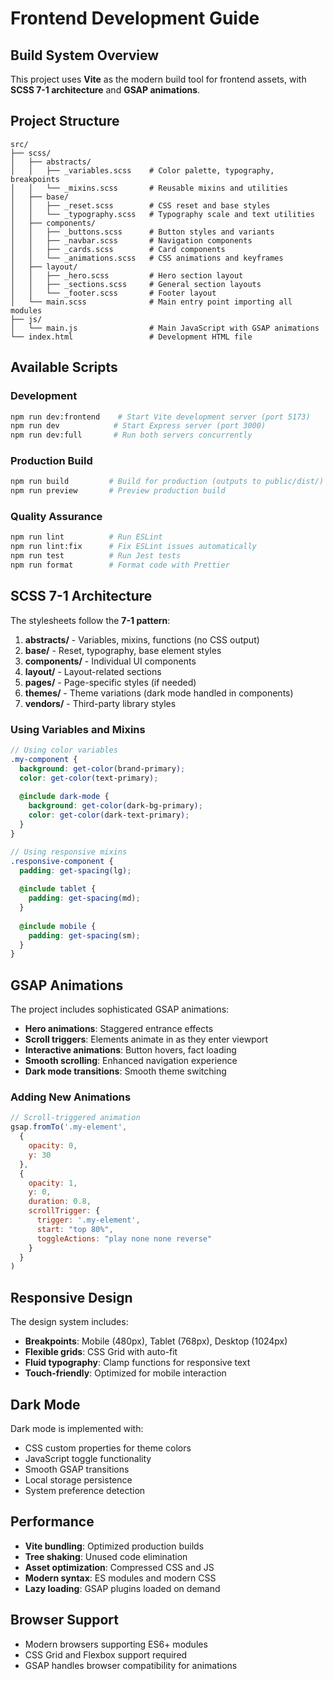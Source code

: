 # Frontend Development Guide

## Build System Overview

This project uses **Vite** as the modern build tool for frontend assets, with **SCSS 7-1 architecture** and **GSAP animations**.

## Project Structure

```
src/
├── scss/
│   ├── abstracts/
│   │   ├── _variables.scss    # Color palette, typography, breakpoints
│   │   └── _mixins.scss       # Reusable mixins and utilities
│   ├── base/
│   │   ├── _reset.scss        # CSS reset and base styles
│   │   └── _typography.scss   # Typography scale and text utilities
│   ├── components/
│   │   ├── _buttons.scss      # Button styles and variants
│   │   ├── _navbar.scss       # Navigation components
│   │   ├── _cards.scss        # Card components
│   │   └── _animations.scss   # CSS animations and keyframes
│   ├── layout/
│   │   ├── _hero.scss         # Hero section layout
│   │   ├── _sections.scss     # General section layouts
│   │   └── _footer.scss       # Footer layout
│   └── main.scss              # Main entry point importing all modules
├── js/
│   └── main.js                # Main JavaScript with GSAP animations
└── index.html                 # Development HTML file
```

## Available Scripts

### Development
```bash
npm run dev:frontend    # Start Vite development server (port 5173)
npm run dev            # Start Express server (port 3000)
npm run dev:full       # Run both servers concurrently
```

### Production Build
```bash
npm run build         # Build for production (outputs to public/dist/)
npm run preview       # Preview production build
```

### Quality Assurance
```bash
npm run lint          # Run ESLint
npm run lint:fix      # Fix ESLint issues automatically
npm run test          # Run Jest tests
npm run format        # Format code with Prettier
```

## SCSS 7-1 Architecture

The stylesheets follow the **7-1 pattern**:

1. **abstracts/** - Variables, mixins, functions (no CSS output)
2. **base/** - Reset, typography, base element styles
3. **components/** - Individual UI components
4. **layout/** - Layout-related sections
5. **pages/** - Page-specific styles (if needed)
6. **themes/** - Theme variations (dark mode handled in components)
7. **vendors/** - Third-party library styles

### Using Variables and Mixins

```scss
// Using color variables
.my-component {
  background: get-color(brand-primary);
  color: get-color(text-primary);
  
  @include dark-mode {
    background: get-color(dark-bg-primary);
    color: get-color(dark-text-primary);
  }
}

// Using responsive mixins
.responsive-component {
  padding: get-spacing(lg);
  
  @include tablet {
    padding: get-spacing(md);
  }
  
  @include mobile {
    padding: get-spacing(sm);
  }
}
```

## GSAP Animations

The project includes sophisticated GSAP animations:

- **Hero animations**: Staggered entrance effects
- **Scroll triggers**: Elements animate in as they enter viewport  
- **Interactive animations**: Button hovers, fact loading
- **Smooth scrolling**: Enhanced navigation experience
- **Dark mode transitions**: Smooth theme switching

### Adding New Animations

```javascript
// Scroll-triggered animation
gsap.fromTo('.my-element', 
  {
    opacity: 0,
    y: 30
  },
  {
    opacity: 1,
    y: 0,
    duration: 0.8,
    scrollTrigger: {
      trigger: '.my-element',
      start: "top 80%",
      toggleActions: "play none none reverse"
    }
  }
)
```

## Responsive Design

The design system includes:

- **Breakpoints**: Mobile (480px), Tablet (768px), Desktop (1024px)
- **Flexible grids**: CSS Grid with auto-fit
- **Fluid typography**: Clamp functions for responsive text
- **Touch-friendly**: Optimized for mobile interaction

## Dark Mode

Dark mode is implemented with:

- CSS custom properties for theme colors
- JavaScript toggle functionality
- Smooth GSAP transitions
- Local storage persistence
- System preference detection

## Performance

- **Vite bundling**: Optimized production builds
- **Tree shaking**: Unused code elimination
- **Asset optimization**: Compressed CSS and JS
- **Modern syntax**: ES modules and modern CSS
- **Lazy loading**: GSAP plugins loaded on demand

## Browser Support

- Modern browsers supporting ES6+ modules
- CSS Grid and Flexbox support required
- GSAP handles browser compatibility for animations